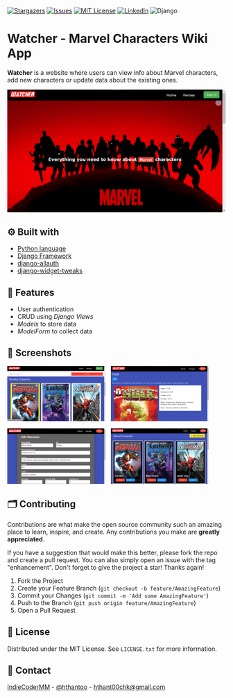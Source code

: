 [![Stargazers][stars-shield]][stars-url]
[![Issues][issues-shield]][issues-url]
[![MIT License][license-shield]][license-url]
[![LinkedIn][linkedin-shield]][linkedin-url]
![Django](https://img.shields.io/badge/django-%23092E20.svg?style=for-the-badge&logo=django&logoColor=white)

# Watcher - Marvel Characters Wiki App

**Watcher** is a website where users can view info about Marvel characters, add new characters or update data about the existing ones.

![Screenshot](screenshots/watcher-ss-00.png)

## ⚙ Built with

- [Python language](https://www.python.org/)
- [Django Framework](https://www.djangoproject.com/)
- [django-allauth](https://django-allauth.readthedocs.io/)
- [django-widget-tweaks](https://pypi.org/project/django-widget-tweaks/)

## 📌 Features

- User authentication
- CRUD using _Django Views_
- _Models_ to store data
- _ModelForm_ to collect data

## 📸 Screenshots

<p align="left">
<img src="screenshots/watcher-ss-01.png" width="45%">&nbsp;&nbsp;
<img src="screenshots/watcher-ss-02.png" width="45%">
</p>
<p align="left">
<img src="screenshots/watcher-ss-03.png" width="45%">&nbsp;&nbsp;
<img src="screenshots/watcher-ss-04.png" width="45%">
</p>

## 🗂 Contributing

Contributions are what make the open source community such an amazing place to learn, inspire, and create. Any contributions you make are **greatly appreciated**.

If you have a suggestion that would make this better, please fork the repo and create a pull request. You can also simply open an issue with the tag "enhancement".
Don't forget to give the project a star! Thanks again!

1. Fork the Project
2. Create your Feature Branch (`git checkout -b feature/AmazingFeature`)
3. Commit your Changes (`git commit -m 'Add some AmazingFeature'`)
4. Push to the Branch (`git push origin feature/AmazingFeature`)
5. Open a Pull Request

## 📜 License

Distributed under the MIT License. See `LICENSE.txt` for more information.

## 📧 Contact

[IndieCoderMM](https://github.com/indiecodermm) - [@hthantoo](https://linkedin.com/in/hthantoo) - hthant00chk@gmail.com

<!-- MARKDOWN LINKS & IMAGES -->
<!-- https://www.markdownguide.org/basic-syntax/#reference-style-links -->

[stars-shield]: https://img.shields.io/github/stars/indiecodermm/watcher-django.svg?style=for-the-badge
[stars-url]: https://github.com/indiecodermm/watcher-django/stargazers
[issues-shield]: https://img.shields.io/github/issues/indiecodermm/watcher-django.svg?style=for-the-badge
[issues-url]: https://github.com/indiecodermm/watcher-django/issues
[license-shield]: https://img.shields.io/github/license/indiecodermm/watcher-django.svg?style=for-the-badge
[license-url]: https://github.com/indiecodermm/watcher-django/blob/master/LICENSE.txt
[linkedin-shield]: https://img.shields.io/badge/-LinkedIn-black.svg?style=for-the-badge&logo=linkedin&colorB=555
[linkedin-url]: https://linkedin.com/in/hthantoo
